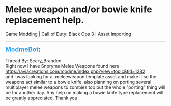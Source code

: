 # Melee weapon and/or bowie knife replacement help.
Game Modding | Call of Duty: Black Ops 3 | Asset Importing

---
<strong style="font-size: 1.4em;"><span style="text-decoration: underline;text-decoration-color: #34a7f9;"><span style="color:#34a7f9;">ModmeBot</span></span>:</strong>

<p>Thread By: Scary_Branden<br />Right now i have Snpryms Melee Weapons found  here<br /><a href="https://aviacreations.com/modme/index.php?view=topic&tid=1282">https://aviacreations.com/modme/index.php?view=topic&amp;tid=1282</a><br />and i was looking for a .meleeweapon template asset and make it so the weapons act similar to a bowie knife. also planning on porting several multiplayer melee weapons to zombies too but the whole &quot;porting&quot; thing will be for another day. Any help on making a bowie knife type replacement will be greatly appreciated. Thank you</p>
